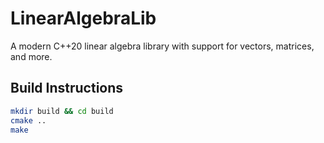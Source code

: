 # LinearAlgebraLib

A modern C++20 linear algebra library with support for vectors, matrices, and more.

## Build Instructions

```bash
mkdir build && cd build
cmake ..
make
